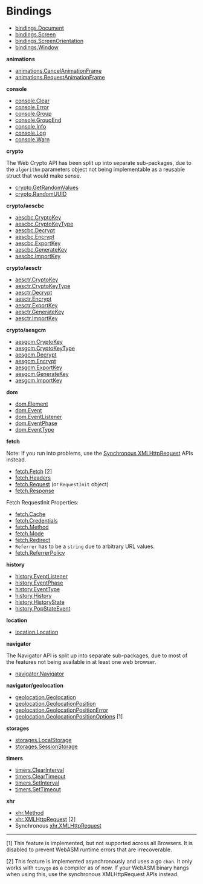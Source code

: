 
# Bindings

- [bindings.Document](/bindings/Document.go)
- [bindings.Screen](/bindings/Screen.go)
- [bindings.ScreenOrientation](/bindings/ScreenOrientation.go)
- [bindings.Window](/bindings/Window.go)

**animations**

- [animations.CancelAnimationFrame](/bindings/animations/CancelAnimationFrame.go)
- [animations.RequestAnimationFrame](/bindings/animations/RequestAnimationFrame.go)

**console**

- [console.Clear](/bindings/console/Clear.go)
- [console.Error](/bindings/console/Error.go)
- [console.Group](/bindings/console/Group.go)
- [console.GroupEnd](/bindings/console/GroupEnd.go)
- [console.Info](/bindings/console/Info.go)
- [console.Log](/bindings/console/Log.go)
- [console.Warn](/bindings/console/Warn.go)

**crypto**

The Web Crypto API has been split up into separate sub-packages, due to the `algorithm` parameters
object not being implementable as a reusable struct that would make sense.

- [crypto.GetRandomValues](/bindings/crypto/GetRandomValues.go)
- [crypto.RandomUUID](/bindings/crypto/RandomUUID.go)

**crypto/aescbc**

- [aescbc.CryptoKey](/bindings/crypto/aescbc/CryptoKey.go)
- [aescbc.CryptoKeyType](/bindings/crypto/aescbc/CryptoKeyType.go)
- [aescbc.Decrypt](/bindings/crypto/aescbc/Decrypt.go)
- [aescbc.Encrypt](/bindings/crypto/aescbc/Encrypt.go)
- [aescbc.ExportKey](/bindings/crypto/aescbc/ExportKey.go)
- [aescbc.GenerateKey](/bindings/crypto/aescbc/GenerateKey.go)
- [aescbc.ImportKey](/bindings/crypto/aescbc/ImportKey.go)

**crypto/aesctr**

- [aesctr.CryptoKey](/bindings/crypto/aesctr/CryptoKey.go)
- [aesctr.CryptoKeyType](/bindings/crypto/aesctr/CryptoKeyType.go)
- [aesctr.Decrypt](/bindings/crypto/aesctr/Decrypt.go)
- [aesctr.Encrypt](/bindings/crypto/aesctr/Encrypt.go)
- [aesctr.ExportKey](/bindings/crypto/aesctr/ExportKey.go)
- [aesctr.GenerateKey](/bindings/crypto/aesctr/GenerateKey.go)
- [aesctr.ImportKey](/bindings/crypto/aesctr/ImportKey.go)

**crypto/aesgcm**

- [aesgcm.CryptoKey](/bindings/crypto/aesgcm/CryptoKey.go)
- [aesgcm.CryptoKeyType](/bindings/crypto/aesgcm/CryptoKeyType.go)
- [aesgcm.Decrypt](/bindings/crypto/aesgcm/Decrypt.go)
- [aesgcm.Encrypt](/bindings/crypto/aesgcm/Encrypt.go)
- [aesgcm.ExportKey](/bindings/crypto/aesgcm/ExportKey.go)
- [aesgcm.GenerateKey](/bindings/crypto/aesgcm/GenerateKey.go)
- [aesgcm.ImportKey](/bindings/crypto/aesgcm/ImportKey.go)

**dom**

- [dom.Element](/bindings/dom/Element.go)
- [dom.Event](/bindings/dom/Event.go)
- [dom.EventListener](/bindings/dom/EventListener.go)
- [dom.EventPhase](/bindings/dom/EventPhase.go)
- [dom.EventType](/bindings/dom/EventType.go)

**fetch**

Note: If you run into problems, use the [Synchronous XMLHttpRequest](/bindings/xhr/XMLHttpRequest_sync.go) APIs instead.

- [fetch.Fetch](/bindings/fetch/Fetch.go) [2]
- [fetch.Headers](/bindings/fetch/Headers.go)
- [fetch.Request](/bindings/fetch/Request.go) (or `RequestInit` object)
- [fetch.Response](/bindings/fetch/Response.go)

Fetch RequestInit Properties:

- [fetch.Cache](/bindings/fetch/Cache.go)
- [fetch.Credentials](/bindings/fetch/Credentials.go)
- [fetch.Method](/bindings/fetch/Method.go)
- [fetch.Mode](/bindings/fetch/Mode.go)
- [fetch.Redirect](/bindings/fetch/Redirect.go)
- `Referrer` has to be a `string` due to arbitrary URL values.
- [fetch.ReferrerPolicy](/bindings/fetch/ReferrerPolicy.go)

**history**

- [history.EventListener](/bindings/history/EventListener.go)
- [history.EventPhase](/bindings/history/EventPhase.go)
- [history.EventType](/bindings/history/EventType.go)
- [history.History](/bindings/history/History.go)
- [history.HistoryState](/bindings/history/HistoryState.go)
- [history.PopStateEvent](/bindings/history/PopStateEvent.go)

**location**

- [location.Location](/bindings/location/Location.go)

**navigator**

The Navigator API is split up into separate sub-packages, due to most of the features not
being available in at least one web browser.

- [navigator.Navigator](/bindings/navigator/Navigator.go)

**navigator/geolocation**

- [geolocation.Geolocation](/bindings/navigator/geolocation/Geolocation.go)
- [geolocation.GeolocationPosition](/bindings/navigator/geolocation/GeolocationPosition.go)
- [geolocation.GeolocationPositionError](/bindings/navigator/geolocation/GeolocationPositionError.go)
- [geolocation.GeolocationPositionOptions](/bindings/navigator/geolocation/GeolocationPositionOptions.go) [1]

**storages**

- [storages.LocalStorage](/bindings/storages/LocalStorage.go)
- [storages.SessionStorage](/bindings/storages/SessionStorage.go)

**timers**

- [timers.ClearInterval](/bindings/timers/ClearInterval.go)
- [timers.ClearTimeout](/bindings/timers/ClearTimeout.go)
- [timers.SetInterval](/bindings/timers/SetInterval.go)
- [timers.SetTimeout](/bindings/timers/SetTimeout.go)

**xhr**

- [xhr.Method](/bindings/xhr/Method.go)
- [xhr.XMLHttpRequest](/bindings/xhr/XMLHttpRequest.go) [2]
- Synchronous [xhr.XMLHttpRequest](/bindings/xhr/XMLHttpRequest_sync.go)

--------

[1] This feature is implemented, but not supported across all Browsers. It is disabled to prevent WebASM runtime errors that are irrecoverable.

[2] This feature is implemented asynchronously and uses a go `chan`. It only works with `tinygo` as a compiler as of now. If your WebASM binary
    hangs when using this, use the synchronous XMLHttpRequest APIs instead.

